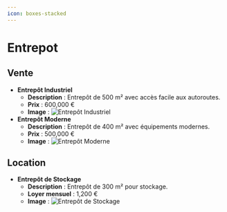 ```yaml
---
icon: boxes-stacked
---
```


# Entrepot

## Vente

* **Entrepôt Industriel**
  * **Description** : Entrepôt de 500 m² avec accès facile aux autoroutes.
  * **Prix** : 600,000 €
  * **Image** : ![Entrepôt Industriel](../assets/entrepot_industriel.jpg)
* **Entrepôt Moderne**
  * **Description** : Entrepôt de 400 m² avec équipements modernes.
  * **Prix** : 500,000 €
  * **Image** : ![Entrepôt Moderne](../assets/entrepot_moderne.jpg)

## Location

* **Entrepôt de Stockage**
  * **Description** : Entrepôt de 300 m² pour stockage.
  * **Loyer mensuel** : 1,200 €
  * **Image** : ![Entrepôt de Stockage](../assets/entrepot_stockage.jpg)
